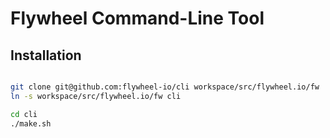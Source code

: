 # Flywheel Command-Line Tool

## Installation

```bash

git clone git@github.com:flywheel-io/cli workspace/src/flywheel.io/fw
ln -s workspace/src/flywheel.io/fw cli

cd cli
./make.sh
```
